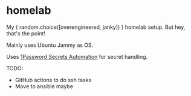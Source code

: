 # homelab
My { random.choice([overengineered, janky]) } homelab setup. But hey, that's the point!

Mainly uses Ubuntu Jammy as OS.

Uses [1Password Secrets Automation](https://developer.1password.com/docs/secrets-automation) for secret handling.

TODO:
- GitHub actions to do ssh tasks
- Move to ansible maybe
